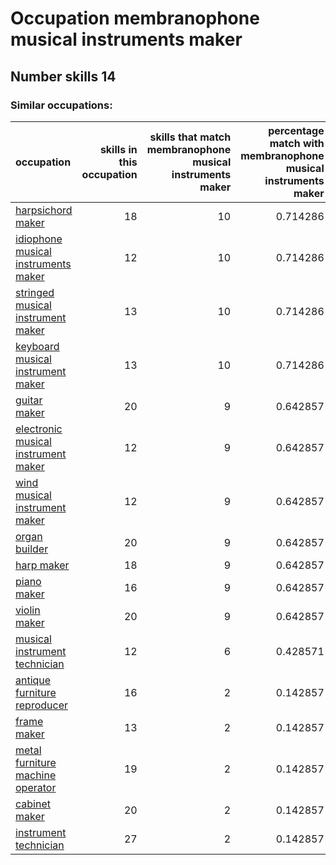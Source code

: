 # Occupation membranophone musical instruments maker
## Number skills 14
### Similar occupations:
| occupation                                                                    |   skills in this occupation |   skills that match membranophone musical instruments maker |   percentage match with membranophone musical instruments maker |   skills not in membranophone musical instruments maker |
|:------------------------------------------------------------------------------|----------------------------:|------------------------------------------------------------:|----------------------------------------------------------------:|--------------------------------------------------------:|
| [harpsichord maker](harpsichord_maker.md)                                     |                          18 |                                                          10 |                                                        0.714286 |                                                       8 |
| [idiophone musical instruments maker](idiophone_musical_instruments_maker.md) |                          12 |                                                          10 |                                                        0.714286 |                                                       2 |
| [stringed musical instrument maker](stringed_musical_instrument_maker.md)     |                          13 |                                                          10 |                                                        0.714286 |                                                       3 |
| [keyboard musical instrument maker](keyboard_musical_instrument_maker.md)     |                          13 |                                                          10 |                                                        0.714286 |                                                       3 |
| [guitar maker](guitar_maker.md)                                               |                          20 |                                                           9 |                                                        0.642857 |                                                      11 |
| [electronic musical instrument maker](electronic_musical_instrument_maker.md) |                          12 |                                                           9 |                                                        0.642857 |                                                       3 |
| [wind musical instrument maker](wind_musical_instrument_maker.md)             |                          12 |                                                           9 |                                                        0.642857 |                                                       3 |
| [organ builder](organ_builder.md)                                             |                          20 |                                                           9 |                                                        0.642857 |                                                      11 |
| [harp maker](harp_maker.md)                                                   |                          18 |                                                           9 |                                                        0.642857 |                                                       9 |
| [piano maker](piano_maker.md)                                                 |                          16 |                                                           9 |                                                        0.642857 |                                                       7 |
| [violin maker](violin_maker.md)                                               |                          20 |                                                           9 |                                                        0.642857 |                                                      11 |
| [musical instrument technician](musical_instrument_technician.md)             |                          12 |                                                           6 |                                                        0.428571 |                                                       6 |
| [antique furniture reproducer](antique_furniture_reproducer.md)               |                          16 |                                                           2 |                                                        0.142857 |                                                      14 |
| [frame maker](frame_maker.md)                                                 |                          13 |                                                           2 |                                                        0.142857 |                                                      11 |
| [metal furniture machine operator](metal_furniture_machine_operator.md)       |                          19 |                                                           2 |                                                        0.142857 |                                                      17 |
| [cabinet maker](cabinet_maker.md)                                             |                          20 |                                                           2 |                                                        0.142857 |                                                      18 |
| [instrument technician](instrument_technician.md)                             |                          27 |                                                           2 |                                                        0.142857 |                                                      25 |
